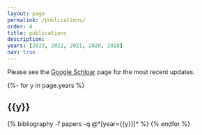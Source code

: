 ```yaml
---
layout: page
permalink: /publications/
order: 4
title: publications
description: 
years: [2023, 2022, 2021, 2020, 2018]
nav: true
---
```


Please see the [Google Schloar](https://scholar.google.com/citations?hl=en&user=Ro9JqbEAAAAJ&view_op=list_works&sortby=pubdate) page for the most recent updates.

<!-- _pages/publications.md -->
<div class="publications">

{%- for y in page.years %}
  <h2 class="year">{{y}}</h2>
  {% bibliography -f papers -q @*[year={{y}}]* %}
{% endfor %}

</div>
